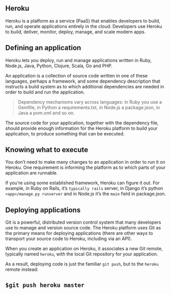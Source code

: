 ## Heroku
Heroku is a platform as a service (PaaS) that enables developers to build, run, and operate applications entirely in the cloud. Developers use Heroku to build, deliver, monitor, deploy, manage, and scale modern apps.
## Defining an application

Heroku lets you deploy, run and manage applications written in Ruby, Node.js, Java, Python, Clojure, Scala, Go and PHP.

An application is a collection of source code written in one of these languages, perhaps a framework, and some dependency description that instructs a build system as to which additional dependencies are needed in order to build and run the application.
> Dependency mechanisms vary across languages: in Ruby you use a Gemfile, in Python a requirements.txt, in Node.js a package.json, in Java a pom.xml and so on.

The source code for your application, together with the dependency file, should provide enough information for the Heroku platform to build your application, to produce something that can be executed.
## Knowing what to execute
You don’t need to make many changes to an application in order to run it on Heroku. One requirement is informing the platform as to which parts of your application are runnable.

If you’re using some established framework, Heroku can figure it out. For example, in Ruby on Rails, it’s ``typically rails`` server, in Django it’s python ``<app>/manage.py runserver`` and in Node.js it’s the ``main`` field in package.json.
## Deploying applications
Git is a powerful, distributed version control system that many developers use to manage and version source code. The Heroku platform uses Git as the primary means for deploying applications (there are other ways to transport your source code to Heroku, including via an API).

When you create an application on Heroku, it associates a new Git remote, typically named ``heroku``, with the local Git repository for your application.

As a result, deploying code is just the familiar ``git push``, but to the ``heroku`` remote instead:

``$git push heroku master``
-----------------

